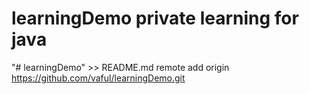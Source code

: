 # learningDemo private learning for java

"# learningDemo" >> README.md
remote add origin https://github.com/vaful/learningDemo.git

